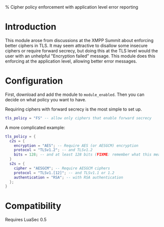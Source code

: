 % Cipher policy enforcement with application level error reporting

# Introduction

This module arose from discussions at the XMPP Summit about enforcing
better ciphers in TLS. It may seem attractive to disallow some insecure
ciphers or require forward secrecy, but doing this at the TLS level
would the user with an unhelpful "Encryption failed" message. This
module does this enforcing at the application level, allowing better
error messages.

# Configuration

First, download and add the module to `module_enabled`.  Then you can
decide on what policy you want to have.

Requiring ciphers with forward secrecy is the most simple to set up.

``` lua
tls_policy = "FS" -- allow only ciphers that enable forward secrecy
```

A more complicated example:

``` lua
tls_policy = {
  c2s = {
    encryption = "AES"; -- Require AES (or AESGCM) encryption
    protocol = "TLSv1.2"; -- and TLSv1.2
    bits = 128; -- and at least 128 bits (FIXME: remember what this meant)
  }
  s2s = {
    cipher = "AESGCM"; -- Require AESGCM ciphers
    protocol = "TLSv1.[12]"; -- and TLSv1.1 or 1.2
    authentication = "RSA"; -- with RSA authentication
  };
}
```

# Compatibility

Requires LuaSec 0.5

